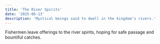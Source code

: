 ```yaml
---
title: 'The River Spirits'
date: '2025-06-13'
description: 'Mystical beings said to dwell in the kingdom’s rivers.'
---
```


Fishermen leave offerings to the river spirits, hoping for safe passage and bountiful catches.
